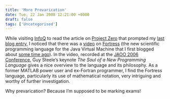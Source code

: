 ```yaml
---
title: 'More Prevarication'
date: Tue, 22 Jan 2008 12:21:00 +0000
draft: false
tags: ['Uncategorised']
---
```


While visiting [InfoQ](http://www.infoq.com/) to read the article on [Project Zero](http://www.infoq.com/news/2008/01/rest-project-zero) that prompted my [last blog entry](/2008/01/better-web-application-framework_22.html), I noticed that there was a [video](http://www.infoq.com/presentations/fortress-steele) on [Fortress](http://projectfortress.sun.com/Projects/Community/) (the new scientific programming language for the Java Virtual Machine that I first blogged about [some time ago](http://crispyj2.blogspot.com/2007/01/fortess-intepreter.html)). In the video, recorded at the [JAOO 2006 Conference](http://www.jaoo.dk/jaoo2006/conference/), Guy Steele’s keynote _The Soul of a New Programming Language_ gives a nice overview to the language and its philosophy. As a former MATLAB power user and ex-Fortran programmer, I find the Fortress language, particularly its use of mathematical notation, very intriguing and worthy of further investigation.

Why prevarication? Because I’m supposed to be marking exams!

